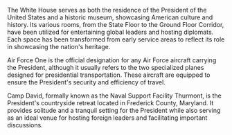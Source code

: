 The White House serves as both the residence of the President of the United States and a historic museum, showcasing American culture and history. Its various rooms, from the State Floor to the Ground Floor Corridor, have been utilized for entertaining global leaders and hosting diplomats. Each space has been transformed from early service areas to reflect its role in showcasing the nation's heritage. 

Air Force One is the official designation for any Air Force aircraft carrying the President, although it usually refers to the two specialized planes designed for presidential transportation. These aircraft are equipped to ensure the President's security and efficiency of travel.

Camp David, formally known as the Naval Support Facility Thurmont, is the President's countryside retreat located in Frederick County, Maryland. It provides solitude and a tranquil setting for the President while also serving as an ideal venue for hosting foreign leaders and facilitating important discussions.